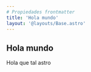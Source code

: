 ```yaml
---
# Propiedades frontmatter
title: 'Hola mundo'
layout: '@layouts/Base.astro'
---
```


## Hola mundo

Hola que tal astro
